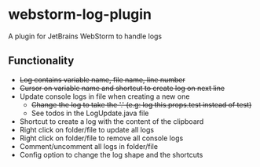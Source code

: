 # webstorm-log-plugin
A plugin for JetBrains WebStorm to handle logs

## Functionality

* ~~Log contains variable name, file name, line number~~
* ~~Cursor on variable name and shortcut to create log on next line~~
* Update console logs in file when creating a new one
    * ~~Change the log to take the '.' (e.g: log this.props.test instead of test)~~
    * See todos in the LogUpdate.java file
* Shortcut to create a log with the content of the clipboard
* Right click on folder/file to update all logs
* Right click on folder/file to remove all console logs
* Comment/uncomment all logs in folder/file
* Config option to change the log shape and the shortcuts

